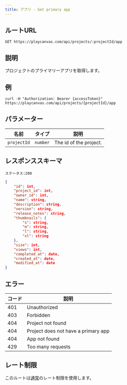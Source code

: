 ```yaml
---
title: アプリ - Get primary app
---
```


## ルートURL

```none
GET https://playcanvas.com/api/projects/:projectId/app
```

## 説明

プロジェクトのプライマリーアプリを取得します。

## 例

```none
curl -H "Authorization: Bearer {accessToken}" https://playcanvas.com/api/projects/{projectId}/app
```

## パラメーター

| 名前        | タイプ     | 説明            |
| ----------- | -------- | ---------------------- |
| `projectId` | `number` | The id of the project. |

## レスポンススキーマ

```none
ステータス:200
```

```json
{
    "id": int,
    "project_id": int,
    "owner_id": int,
    "name": string,
    "description": string,
    "version": string,
    "release_notes": string,
    "thumbnails": {
        "s": string,
        "m": string,
        "l": string,
        "xl": string
    },
    "size": int,
    "views": int,
    "completed_at": date,
    "created_at": date,
    "modified_at": date
}
```

## エラー

| コード | 説明                         |
| ---- | ----------------------------------- |
| 401  | Unauthorized                        |
| 403  | Forbidden                           |
| 404  | Project not found                   |
| 404  | Project does not have a primary app |
| 404  | App not found                       |
| 429  | Too many requests                   |

## レート制限

このルートは[通常][1]のレート制限を使用します。

[1]: /user-manual/api#rate-limiting
